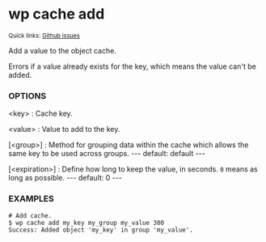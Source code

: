 # wp cache add

<small>Quick links: <a href="https://github.com/wp-cli/wp-cli/issues?q=is%3Aopen+label%3Acommand%3Acache-add+sort%3Aupdated-desc">Github issues</a></small>

Add a value to the object cache.

Errors if a value already exists for the key, which means the value can't
be added.

### OPTIONS

&lt;key&gt;
: Cache key.

&lt;value&gt;
: Value to add to the key.

[&lt;group&gt;]
: Method for grouping data within the cache which allows the same key to be used across groups.
\---
default: default
\---

[&lt;expiration&gt;]
: Define how long to keep the value, in seconds. `0` means as long as possible.
\---
default: 0
\---

### EXAMPLES

    # Add cache.
    $ wp cache add my_key my_group my_value 300
    Success: Added object 'my_key' in group 'my_value'.



